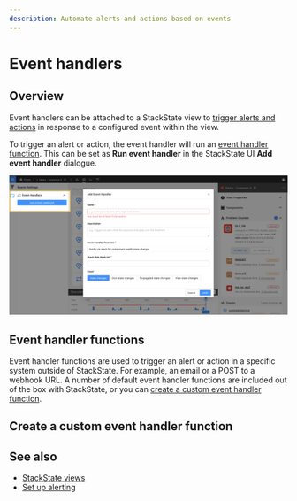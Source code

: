 ```yaml
---
description: Automate alerts and actions based on events
---
```


# Event handlers

## Overview

Event handlers can be attached to a StackState view to [trigger alerts and actions](/use/health-state-and-alerts/set-up-alerting.md) in response to a configured event within the view.

To trigger an alert or action, the event handler will run an [event handler function](#event-handler-functions). This can be set as **Run event handler** in the StackState UI **Add event handler** dialogue.

![Add an event handler](/.gitbook/assets/event_handlers_tab.png)

## Event handler functions

Event handler functions are used to trigger an alert or action in a specific system outside of StackState. For example, an email or a POST to a webhook URL. A number of default event handler functions are included out of the box with StackState, or you can [create a custom event handler function](#create-a-custom-event-handler-function). 




## Create a custom event handler function




## See also

- [StackState views](/use/views/README.md)
- [Set up alerting](/use/health-state-and-alerts/set-up-alerting.md)